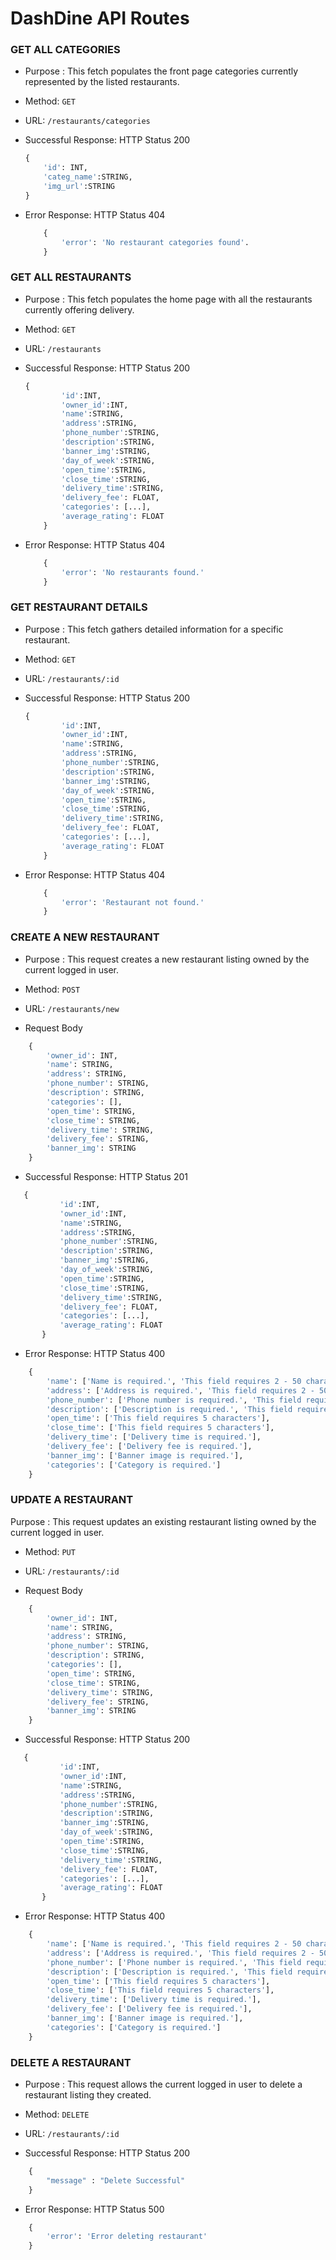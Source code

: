 # DashDine API Routes


### GET ALL CATEGORIES
* Purpose : This fetch populates the front page categories currently represented by the listed restaurants.
* Method: `GET`
* URL: `/restaurants/categories`

* Successful Response: HTTP Status 200
    ```python
    {
        'id': INT,
        'categ_name':STRING,
        'img_url':STRING
    }
    ```

* Error Response: HTTP Status 404
    ```python
        {
            'error': 'No restaurant categories found'. 
        }
    ```

### GET ALL RESTAURANTS

* Purpose : This fetch populates the home page with all the restaurants currently offering delivery.
* Method: `GET`
* URL: `/restaurants`

* Successful Response: HTTP Status 200
    ```python
    {
            'id':INT,
            'owner_id':INT,
            'name':STRING,
            'address':STRING,
            'phone_number':STRING,
            'description':STRING,
            'banner_img':STRING,
            'day_of_week':STRING,
            'open_time':STRING,
            'close_time':STRING,
            'delivery_time':STRING,
            'delivery_fee': FLOAT,
            'categories': [...],
            'average_rating': FLOAT
        }

    ```
* Error Response: HTTP Status 404
    ```python
        {
            'error': 'No restaurants found.'
        }
    ```
    
    
### GET RESTAURANT DETAILS

* Purpose : This fetch gathers detailed information for a specific restaurant.
* Method: `GET`
* URL: `/restaurants/:id`

* Successful Response: HTTP Status 200
    ```python
    {
            'id':INT,
            'owner_id':INT,
            'name':STRING,
            'address':STRING,
            'phone_number':STRING,
            'description':STRING,
            'banner_img':STRING,
            'day_of_week':STRING,
            'open_time':STRING,
            'close_time':STRING,
            'delivery_time':STRING,
            'delivery_fee': FLOAT,
            'categories': [...],
            'average_rating': FLOAT
        }

    ```

* Error Response: HTTP Status 404
    ```python
        {
            'error': 'Restaurant not found.'
        }
    ```


### CREATE A NEW RESTAURANT

* Purpose : This request creates a new restaurant listing owned by the current logged in user.
* Method: `POST`
* URL: `/restaurants/new`

* Request Body
```python
    {
        'owner_id': INT,
        'name': STRING,
        'address': STRING,
        'phone_number': STRING,
        'description': STRING,
        'categories': [],
        'open_time': STRING,
        'close_time': STRING,
        'delivery_time': STRING,
        'delivery_fee': STRING,
        'banner_img': STRING
    }
```


* Successful Response: HTTP Status 201
 ```python
    {
            'id':INT,
            'owner_id':INT,
            'name':STRING,
            'address':STRING,
            'phone_number':STRING,
            'description':STRING,
            'banner_img':STRING,
            'day_of_week':STRING,
            'open_time':STRING,
            'close_time':STRING,
            'delivery_time':STRING,
            'delivery_fee': FLOAT,
            'categories': [...],
            'average_rating': FLOAT
        }
 ```

* Error Response: HTTP Status 400
``` python
    {
        'name': ['Name is required.', 'This field requires 2 - 50 characters'],
        'address': ['Address is required.', 'This field requires 2 - 50 characters'],
        'phone_number': ['Phone number is required.', 'This field requires 10 characters'],
        'description': ['Description is required.', 'This field requires 20 - 70 characters'],
        'open_time': ['This field requires 5 characters'],
        'close_time': ['This field requires 5 characters'],
        'delivery_time': ['Delivery time is required.'],
        'delivery_fee': ['Delivery fee is required.'],
        'banner_img': ['Banner image is required.'],
        'categories': ['Category is required.']
    }
```

### UPDATE A RESTAURANT

Purpose : This request updates an existing restaurant listing owned by the current logged in user.
* Method: `PUT`
* URL: `/restaurants/:id`

* Request Body
```python
    {
        'owner_id': INT,
        'name': STRING,
        'address': STRING,
        'phone_number': STRING,
        'description': STRING,
        'categories': [],
        'open_time': STRING,
        'close_time': STRING,
        'delivery_time': STRING,
        'delivery_fee': STRING,
        'banner_img': STRING
    }
```

* Successful Response: HTTP Status 200
 ```python
    {
            'id':INT,
            'owner_id':INT,
            'name':STRING,
            'address':STRING,
            'phone_number':STRING,
            'description':STRING,
            'banner_img':STRING,
            'day_of_week':STRING,
            'open_time':STRING,
            'close_time':STRING,
            'delivery_time':STRING,
            'delivery_fee': FLOAT,
            'categories': [...],
            'average_rating': FLOAT
        }
 ```

* Error Response: HTTP Status 400
``` python
    {
        'name': ['Name is required.', 'This field requires 2 - 50 characters'],
        'address': ['Address is required.', 'This field requires 2 - 50 characters'],
        'phone_number': ['Phone number is required.', 'This field requires 10 characters'],
        'description': ['Description is required.', 'This field requires 20 - 70 characters'],
        'open_time': ['This field requires 5 characters'],
        'close_time': ['This field requires 5 characters'],
        'delivery_time': ['Delivery time is required.'],
        'delivery_fee': ['Delivery fee is required.'],
        'banner_img': ['Banner image is required.'],
        'categories': ['Category is required.']
    }
```

### DELETE A RESTAURANT

* Purpose : This request allows the current logged in user to delete a restaurant listing they created.
* Method: `DELETE`
* URL: `/restaurants/:id`


* Successful Response: HTTP Status 200
``` python
    {
        "message" : "Delete Successful"
    }
```

* Error Response: HTTP Status 500
``` python
    {
        'error': 'Error deleting restaurant'
    }
```